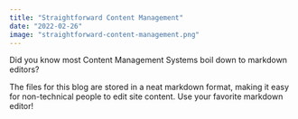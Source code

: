 ```yaml
---
title: "Straightforward Content Management"
date: "2022-02-26"
image: "straightforward-content-management.png"
---
```


Did you know most Content Management Systems boil down to markdown editors? 

The files for this blog are stored in a neat markdown format, making it easy for non-technical people to edit site content. Use your favorite markdown editor!